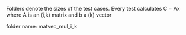Folders denote the sizes of the test cases. Every test calculates C = Ax
where A is an (i,k) matrix and b a (k) vector

folder name: matvec_mul_i_k